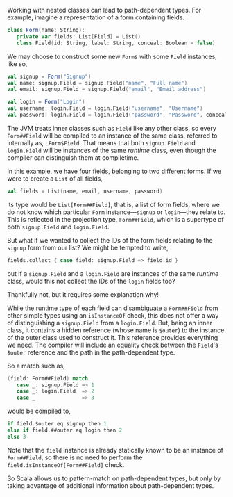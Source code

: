 Working with nested classes can lead to path-dependent types. For example, imagine a representation of a
form containing fields.
```scala
class Form(name: String):
   private var fields: List[Field] = List()
   class Field(id: String, label: String, conceal: Boolean = false)
```

We may choose to construct some new `Form`s with some `Field` instances, like so,
```scala
val signup = Form("Signup")
val name: signup.Field = signup.Field("name", "Full name")
val email: signup.Field = signup.Field("email", "Email address")

val login = Form("Login")
val username: login.Field = login.Field("username", "Username")
val password: login.Field = login.Field("password", "Password", conceal = true)
```

The JVM treats inner classes such as `Field` like any other class, so every `Form##Field` will be compiled to an
instance of the same class, referred to internally as, `LForm$Field`. That means that both `signup.Field` and
`login.Field` will be instances of the same _runtime_ class, even though the compiler can distinguish them at
compiletime.

In this example, we have four fields, belonging to two different forms. If we were to create a `List` of all
fields,
```scala
val fields = List(name, email, username, password)
```
its type would be `List[Form##Field]`, that is, a list of form fields, where we do not know which particular
`Form` instance—`signup` or `login`—they relate to. This is reflected in the projection type, `Form##Field`,
which is a supertype of both `signup.Field` and `login.Field`.

But what if we wanted to collect the IDs of the form fields relating to the `signup` form from our list? We
might be tempted to write,
```scala
fields.collect { case field: signup.Field => field.id }
```
but if a `signup.Field` and a `login.Field` are instances of the same _runtime_ class, would this not collect
the IDs of the `login` fields too?

Thankfully not, but it requires some explanation why!

While the runtime type of each field can disambiguate a `Form##Field` from other simple types using an
`isInstanceOf` check, this does not offer a way of distinguishing a `signup.Field` from a `login.Field`. But,
being an inner class, it contains a hidden reference (whose name is `$outer`) to the instance of the outer
class used to construct it. This reference provides everything we need. The compiler will include an equality
check between the `Field`'s `$outer` reference and the path in the path-dependent type.

So a match such as,
```scala
(field: Form##Field) match
   case _: signup.Field => 1
   case _: login.Field  => 2
   case _               => 3
```
would be compiled to,
```scala
if field.$outer eq signup then 1
else if field.##outer eq login then 2
else 3
```

Note that the `field` instance is already statically known to be an instance of `Form##Field`, so there is no
need to perform the `field.isInstanceOf[Form##Field]` check.

So Scala allows us to pattern-match on path-dependent types, but only by taking advantage of additional
information about path-dependent types.
